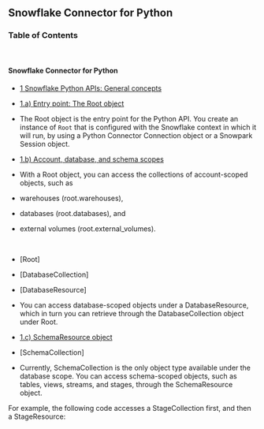 
## Snowflake Connector for Python

### Table of Contents

<br/>

#### Snowflake Connector for Python

- [1 Snowflake Python APIs: General concepts](https://docs.snowflake.com/developer-guide/snowflake-python-api/snowflake-python-general-concepts)

- [1.a) Entry point: The Root object](https://docs.snowflake.com/developer-guide/snowflake-python-api/snowflake-python-general-concepts#entry-point-the-root-object)

- The Root object is the entry point for the Python API. You create an instance of ```Root``` that is configured with the Snowflake context in which it will run, by using a Python Connector Connection object or a Snowpark Session object.

- [1.b) Account, database, and schema scopes](https://docs.snowflake.com/developer-guide/snowflake-python-api/snowflake-python-general-concepts#account-database-and-schema-scopes)
- With a Root object, you can access the collections of account-scoped objects, such as
- warehouses (root.warehouses), 
- databases (root.databases), and 
- external volumes (root.external_volumes).

<br/>

- [Root]
- [DatabaseCollection]
- [DatabaseResource]

- You can access database-scoped objects under a DatabaseResource, which in turn you can retrieve through the DatabaseCollection object under Root. 

- [1.c) SchemaResource object](https://docs.snowflake.com/developer-guide/snowflake-python-api/snowflake-python-general-concepts#account-database-and-schema-scopes)
- [SchemaCollection]

- Currently, SchemaCollection is the only object type available under the database scope.
You can access schema-scoped objects, such as tables, views, streams, and stages, through the SchemaResource object.

For example, the following code accesses a StageCollection first, and then a StageResource:
